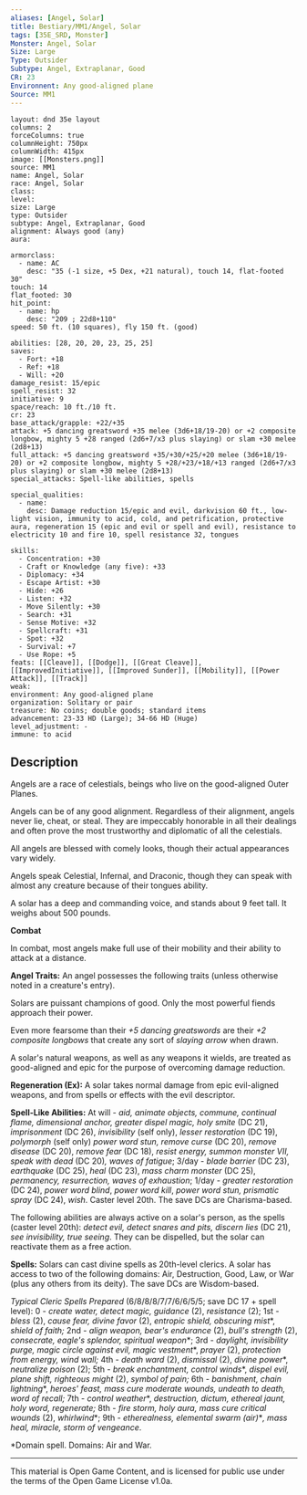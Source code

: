 ```yaml
---
aliases: [Angel, Solar]
title: Bestiary/MM1/Angel, Solar
tags: [35E_SRD, Monster]
Monster: Angel, Solar
Size: Large
Type: Outsider
Subtype: Angel, Extraplanar, Good
CR: 23
Environnent: Any good-aligned plane
Source: MM1
---
```


```statblock
layout: dnd 35e layout
columns: 2
forceColumns: true
columnHeight: 750px
columnWidth: 415px
image: [[Monsters.png]]
source: MM1
name: Angel, Solar
race: Angel, Solar
class: 
level: 
size: Large
type: Outsider
subtype: Angel, Extraplanar, Good
alignment: Always good (any)
aura: 

armorclass:
  - name: AC
    desc: "35 (-1 size, +5 Dex, +21 natural), touch 14, flat-footed 30"
touch: 14
flat_footed: 30
hit_point:
  - name: hp
    desc: "209 ; 22d8+110"
speed: 50 ft. (10 squares), fly 150 ft. (good)

abilities: [28, 20, 20, 23, 25, 25]
saves:
  - Fort: +18
  - Ref: +18
  - Will: +20
damage_resist: 15/epic
spell_resist: 32
initiative: 9
space/reach: 10 ft./10 ft.
cr: 23
base_attack/grapple: +22/+35
attack: +5 dancing greatsword +35 melee (3d6+18/19-20) or +2 composite longbow, mighty 5 +28 ranged (2d6+7/x3 plus slaying) or slam +30 melee (2d8+13)
full_attack: +5 dancing greatsword +35/+30/+25/+20 melee (3d6+18/19-20) or +2 composite longbow, mighty 5 +28/+23/+18/+13 ranged (2d6+7/x3 plus slaying) or slam +30 melee (2d8+13)
special_attacks: Spell-like abilities, spells

special_qualities:
  - name: 
    desc: Damage reduction 15/epic and evil, darkvision 60 ft., low-light vision, immunity to acid, cold, and petrification, protective aura, regeneration 15 (epic and evil or spell and evil), resistance to electricity 10 and fire 10, spell resistance 32, tongues

skills:
  - Concentration: +30
  - Craft or Knowledge (any five): +33
  - Diplomacy: +34
  - Escape Artist: +30
  - Hide: +26
  - Listen: +32
  - Move Silently: +30
  - Search: +31
  - Sense Motive: +32
  - Spellcraft: +31
  - Spot: +32
  - Survival: +7
  - Use Rope: +5
feats: [[Cleave]], [[Dodge]], [[Great Cleave]], [[ImprovedInitiative]], [[Improved Sunder]], [[Mobility]], [[Power Attack]], [[Track]]
weak: 
environment: Any good-aligned plane
organization: Solitary or pair
treasure: No coins; double goods; standard items
advancement: 23-33 HD (Large); 34-66 HD (Huge)
level_adjustment: -
immune: to acid
```

## Description

<p>Angels are a race of celestials, beings who live on the good-aligned Outer Planes.</p>
<p>Angels can be of any good alignment. Regardless of their alignment, angels never lie, cheat, or steal. They are impeccably honorable in all their dealings and often prove the most trustworthy and diplomatic of all the celestials.</p>
<p>All angels are blessed with comely looks, though their actual appearances vary widely.</p>
<p>Angels speak Celestial, Infernal, and Draconic, though they can speak with almost any creature because of their tongues ability.</p>
<p>A solar has a deep and commanding voice, and stands about 9 feet tall. It weighs about 500 pounds.</p>
<p>
            <b>Combat</b>
          </p>
<p>In combat, most angels make full use of their mobility and their ability to attack at a distance.</p>
<p>
            <b>Angel Traits:</b> An angel possesses the following traits (unless otherwise noted in a creature's entry).</p>
<p>Solars are puissant champions of good. Only the most powerful fiends approach their power.</p>
<p>Even more fearsome than their <i>+5 dancing greatswords</i> are their <i>+2 composite longbows</i> that create any sort of <i>slaying arrow</i> when drawn.</p>
<p>A solar's natural weapons, as well as any weapons it wields, are treated as good-aligned and epic for the purpose of overcoming damage reduction.</p>
<p>
            <b>Regeneration (Ex):</b> A solar takes normal damage from epic evil-aligned weapons, and from spells or effects with the evil descriptor.</p>
<p>
            <b>Spell-Like Abilities:</b> At will - <i>aid, animate objects, commune, continual flame, dimensional anchor, greater dispel magic, holy smite</i> (DC 21), <i>imprisonment</i> (DC 26), <i>invisibility</i> (self only), <i>lesser restoration</i> (DC 19), <i>polymorph</i> (self only) <i>power word stun, remove curse</i> (DC 20), <i>remove disease</i> (DC 20), <i>remove fear</i> (DC 18), <i>resist energy, summon monster VII, speak with dead</i> (DC 20)<i>, waves of fatigue</i>; 3/day - <i>blade barrier</i> (DC 23), <i>earthquake</i> (DC 25), <i>heal</i> (DC 23),  <i>mass charm monster</i> (DC 25), <i>permanency, resurrection, waves of exhaustion</i>; 1/day - <i>greater restoration</i> (DC 24), <i>power word blind</i>, <i>power word kill</i>, <i>power word stun, prismatic spray</i> (DC 24), <i>wish</i>. Caster level 20th. The save DCs are Charisma-based.</p>
<p>The following abilities are always active on a solar's person, as the spells (caster level 20th): <i>detect evil, detect snares and pits, discern lies</i> (DC 21), <i>see invisibility,  true seeing</i>. They can be dispelled, but the solar can reactivate them as a free action.</p>
<p>
            <b>Spells:</b> Solars can cast divine spells as 20th-level clerics. A solar has access to two of the following domains: Air, Destruction, Good, Law, or War (plus any others from its deity). The save DCs are Wisdom-based.</p>
<p>
            <i>Typical Cleric Spells Prepared</i> (6/8/8/8/7/7/6/6/5/5; save DC 17 + spell level): 0 - <i>create water, detect magic, guidance</i> (2), <i>resistance</i> (2); 1st - <i>bless</i> (2), <i>cause fear, divine favor</i> (2), <i>entropic shield, obscuring mist</i>*, <i>shield of faith;</i> 2nd - <i>align weapon, bear's endurance</i> (2), <i>bull's strength</i> (2), <i>consecrate, eagle's splendor, spiritual weapon</i>*; 3rd - <i>daylight, invisibility purge, magic circle against evil, magic vestment</i>*, <i>prayer</i> (2), <i>protection from energy, wind wall;</i> 4th - <i>death ward</i> (2), <i>dismissal</i> (2), <i>divine power</i>*, <i>neutralize poison</i> (2); 5th - <i>break enchantment, control winds</i>*, <i>dispel evil,  plane shift, righteous might</i> (2), <i>symbol of pain;</i> 6th - <i>banishment, chain lightning</i>*, <i>heroes' feast, mass cure moderate wounds, undeath to death, word of recall;</i> 7th - <i>control weather</i>*, <i>destruction, dictum, ethereal jaunt, holy word, regenerate;</i> 8th - <i>fire storm, holy aura, mass cure critical wounds</i> (2), <i>whirlwind</i>*; 9th -  <i>etherealness, elemental swarm (air)</i>*<i>, mass heal, miracle, storm of vengeance</i>.</p>
<p>*Domain spell. Domains: Air and War.</p>

---

This material is Open Game Content, and is licensed for public use under
the terms of the Open Game License v1.0a.

